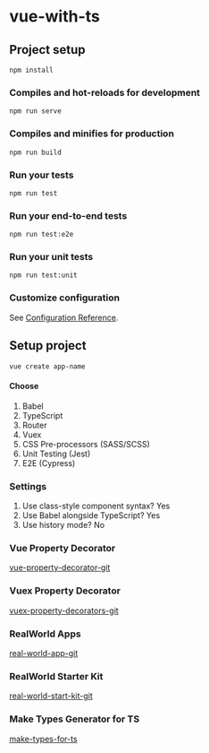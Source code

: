 # vue-with-ts

## Project setup

```
npm install
```

### Compiles and hot-reloads for development

```
npm run serve
```

### Compiles and minifies for production

```
npm run build
```

### Run your tests

```
npm run test
```

### Run your end-to-end tests

```
npm run test:e2e
```

### Run your unit tests

```
npm run test:unit
```

### Customize configuration

See [Configuration Reference](https://cli.vuejs.org/config/).

## Setup project

```console
vue create app-name
```

#### Choose

1. Babel
2. TypeScript
3. Router
4. Vuex
5. CSS Pre-processors (SASS/SCSS)
6. Unit Testing (Jest)
7. E2E (Cypress)

### Settings

1. Use class-style component syntax? Yes
2. Use Babel alongside TypeScript? Yes
3. Use history mode? No

### Vue Property Decorator

[vue-property-decorator-git](https://github.com/kaorun343/vue-property-decorator)

### Vuex Property Decorator

[vuex-property-decorators-git](https://github.com/championswimmer/vuex-module-decorators)

### RealWorld Apps

[real-world-app-git](https://github.com/gothinkster/realworld)

### RealWorld Starter Kit

[real-world-start-kit-git](https://github.com/gothinkster/realworld-starter-kit/blob/master/FRONTEND_INSTRUCTIONS.md)

### Make Types Generator for TS

[make-types-for-ts](https://jvilk.com/MakeTypes/)

